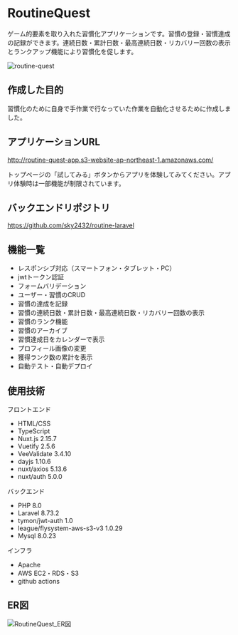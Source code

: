 # RoutineQuest

ゲーム的要素を取り入れた習慣化アプリケーションです。習慣の登録・習慣達成の記録ができます。連続日数・累計日数・最高連続日数・リカバリー回数の表示とランクアップ機能により習慣化を促します。

![routine-quest](https://user-images.githubusercontent.com/55875685/146111890-367ec7be-8f3f-4900-8476-931c336a9593.png)

## 作成した目的
習慣化のために自身で手作業で行なっていた作業を自動化させるために作成しました。

## アプリケーションURL
http://routine-quest-app.s3-website-ap-northeast-1.amazonaws.com/

トップページの「試してみる」ボタンからアプリを体験してみてください。アプリ体験時は一部機能が制限されています。

## バックエンドリポジトリ
https://github.com/sky2432/routine-laravel

## 機能一覧
- レスポンシブ対応（スマートフォン・タブレット・PC）
- jwtトークン認証
- フォームバリデーション
- ユーザー・習慣のCRUD
- 習慣の達成を記録
- 習慣の連続日数・累計日数・最高連続日数・リカバリー回数の表示
- 習慣のランク機能
- 習慣のアーカイブ
- 習慣達成日をカレンダーで表示
- プロフィール画像の変更
- 獲得ランク数の累計を表示
- 自動テスト・自動デプロイ

## 使用技術
フロントエンド
- HTML/CSS
- TypeScript
- Nuxt.js 2.15.7
- Vuetify 2.5.6
- VeeValidate 3.4.10
- dayjs 1.10.6
- nuxt/axios 5.13.6
- nuxt/auth 5.0.0

バックエンド
- PHP 8.0
- Laravel 8.73.2
- tymon/jwt-auth 1.0
- league/flysystem-aws-s3-v3 1.0.29
- Mysql 8.0.23

インフラ
- Apache
- AWS EC2・RDS・S3
- github actions

## ER図
![RoutineQuest_ER図](https://user-images.githubusercontent.com/55875685/146117713-e399f523-d88c-40bc-aef1-884706a749fc.png)
